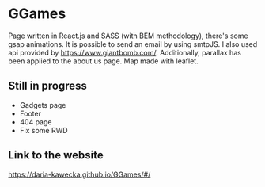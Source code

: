 # GGames

Page written in React.js and SASS (with BEM methodology), there's some gsap animations. It is possible to send an email by using smtpJS. I also used api provided by https://www.giantbomb.com/. Additionally, parallax has been applied to the about us page. Map made with leaflet.

## Still in progress
* Gadgets page
* Footer
* 404 page
* Fix some RWD

## Link to the website
https://daria-kawecka.github.io/GGames/#/
